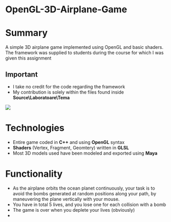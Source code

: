 # OpenGL-3D-Airplane-Game

# Summary

A simple 3D airplane game implemented using OpenGL and basic shaders. The framework was supplied to students during the course for which I was given this assignment

## Important
- I take no credit for the code regarding the framework
- My contribution is solely within the files found inside **Source\Laboratoare\Tema**

![](demo.gif)

# Technologies
- Entire game coded in **C++** and using **OpenGL** syntax
- **Shaders** (Vertex, Fragment, Geomtery) written in **GLSL**
- Most 3D models used have been modeled and exported using **Maya**

# Functionality
- As the airplane orbits the ocean planet continuously, your task is to avoid the bombs generated at random positions along your path, by maneuvering the plane vertically with your mouse.
- You have in total 5 lives, and you lose one for each collision with a bomb
- The game is over when you deplete your lives (obviously)
- 
<!--stackedit_data:
eyJoaXN0b3J5IjpbLTI2MDI2MjMwLC0xOTMwMDIwODM0LC0xMz
M2NzEzMjU5XX0=
-->